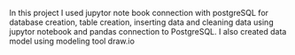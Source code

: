 In this project I used jupytor note book connection with postgreSQL for 
database creation, table creation, inserting data and cleaning data using jupytor notebook and pandas connection to PostgreSQL. 
I also created data model using modeling tool draw.io


